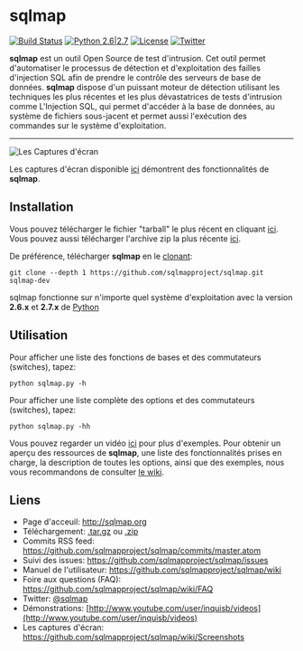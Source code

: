 # sqlmap

[![Build Status](https://api.travis-ci.org/sqlmapproject/sqlmap.svg?branch=master)](https://travis-ci.org/sqlmapproject/sqlmap) [![Python 2.6|2.7](https://img.shields.io/badge/python-2.6|2.7-yellow.svg)](https://www.python.org/) [![License](https://img.shields.io/badge/license-GPLv2-red.svg)](https://raw.githubusercontent.com/sqlmapproject/sqlmap/master/LICENSE) [![Twitter](https://img.shields.io/badge/twitter-@sqlmap-blue.svg)](https://twitter.com/sqlmap)

**sqlmap** est un outil Open Source de test d'intrusion. Cet outil permet d'automatiser le processus de détection et d'exploitation des failles d'injection SQL afin de prendre le contrôle des serveurs de base de données. __sqlmap__ dispose d'un puissant moteur de détection utilisant les techniques les plus récentes et les plus dévastatrices de tests d'intrusion comme L'Injection SQL, qui permet d'accéder à la base de données, au système de fichiers sous-jacent et permet aussi l'exécution des commandes sur le système d'exploitation.

----

![Les Captures d'écran](https://raw.github.com/wiki/sqlmapproject/sqlmap/images/sqlmap_screenshot.png)

Les captures d'écran disponible [ici](https://github.com/sqlmapproject/sqlmap/wiki/Screenshots) démontrent des fonctionnalités de __sqlmap__.

Installation
----

Vous pouvez télécharger le fichier "tarball" le plus récent en cliquant [ici](https://github.com/sqlmapproject/sqlmap/tarball/master). Vous pouvez aussi télécharger l'archive zip la plus récente [ici](https://github.com/sqlmapproject/sqlmap/zipball/master).

De préférence, télécharger __sqlmap__ en le [clonant](https://github.com/sqlmapproject/sqlmap):

    git clone --depth 1 https://github.com/sqlmapproject/sqlmap.git sqlmap-dev

sqlmap fonctionne sur n'importe quel système d'exploitation avec la version **2.6.x** et **2.7.x** de [Python](http://www.python.org/download/)  

Utilisation
----

Pour afficher une liste des fonctions de bases et des commutateurs (switches), tapez:

    python sqlmap.py -h

Pour afficher une liste complète des options et des commutateurs (switches), tapez:

    python sqlmap.py -hh

Vous pouvez regarder un vidéo [ici](https://asciinema.org/a/46601) pour plus d'exemples.
Pour obtenir un aperçu des ressources de __sqlmap__, une liste des fonctionnalités prises en charge, la description de toutes les options, ainsi que des exemples, nous vous recommandons de consulter [le wiki](https://github.com/sqlmapproject/sqlmap/wiki/Usage).

Liens
----

* Page d'acceuil: http://sqlmap.org
* Téléchargement: [.tar.gz](https://github.com/sqlmapproject/sqlmap/tarball/master) ou [.zip](https://github.com/sqlmapproject/sqlmap/zipball/master)
* Commits RSS feed: https://github.com/sqlmapproject/sqlmap/commits/master.atom
* Suivi des issues: https://github.com/sqlmapproject/sqlmap/issues
* Manuel de l'utilisateur: https://github.com/sqlmapproject/sqlmap/wiki
* Foire aux questions (FAQ): https://github.com/sqlmapproject/sqlmap/wiki/FAQ
* Twitter: [@sqlmap](https://twitter.com/sqlmap)
* Démonstrations: [http://www.youtube.com/user/inquisb/videos](http://www.youtube.com/user/inquisb/videos)
* Les captures d'écran: https://github.com/sqlmapproject/sqlmap/wiki/Screenshots
